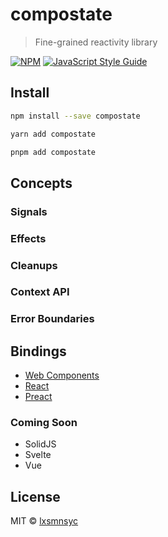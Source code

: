 # compostate

> Fine-grained reactivity library

[![NPM](https://img.shields.io/npm/v/compostate.svg)](https://www.npmjs.com/package/compostate) [![JavaScript Style Guide](https://badgen.net/badge/code%20style/airbnb/ff5a5f?icon=airbnb)](https://github.com/airbnb/javascript)

## Install

```bash
npm install --save compostate
```

```bash
yarn add compostate
```

```bash
pnpm add compostate
```

## Concepts

### Signals

### Effects

### Cleanups

### Context API

### Error Boundaries

## Bindings

- [Web Components](https://github.com/lxsmnsyc/compostate/tree/main/packages/compostate-element)
- [React](https://github.com/lxsmnsyc/compostate/tree/main/packages/react-compostate)
- [Preact](https://github.com/lxsmnsyc/compostate/tree/main/packages/preact-compostate)

### Coming Soon

- SolidJS
- Svelte
- Vue

## License

MIT © [lxsmnsyc](https://github.com/lxsmnsyc)
